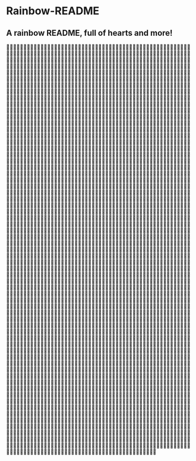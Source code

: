 # Rainbow-README
## A rainbow README, full of hearts and more!    
🌈💖🌈💖🌈💖🌈💖🌈💖🌈💖🌈💖🌈💖🌈💖🌈💖🌈💖🌈💖🌈💖🌈💖🌈💖🌈💖🌈💖🌈💖🌈💖🌈💖🌈💖🌈💖🌈💖🌈💖🌈💖🌈💖🌈💖🌈💖🌈💖🌈💖🌈💖🌈💖🌈💖🌈💖🌈💖🌈💖🌈💖🌈💖🌈💖🌈💖🌈💖🌈💖🌈💖🌈💖🌈💖🌈💖🌈💖🌈💖🌈💖🌈💖🌈💖🌈💖🌈💖🌈💖🌈💖🌈💖🌈💖🌈💖🌈💖🌈💖🌈💖🌈💖🌈💖🌈💖🌈💖🌈💖🌈💖🌈💖🌈💖🌈💖🌈💖🌈💖🌈💖🌈💖🌈💖🌈💖🌈💖🌈💖🌈💖🌈💖🌈💖🌈💖🌈💖🌈💖🌈💖🌈💖🌈💖🌈💖🌈💖🌈💖🌈💖🌈💖🌈💖🌈💖🌈💖🌈💖🌈💖🌈💖🌈💖🌈💖🌈💖🌈💖🌈💖🌈💖🌈💖🌈💖🌈💖🌈💖🌈💖🌈💖🌈💖🌈💖🌈💖🌈💖🌈💖🌈💖🌈💖🌈💖🌈💖🌈💖🌈💖🌈💖🌈💖🌈💖🌈💖🌈💖🌈💖🌈💖🌈💖🌈💖🌈💖🌈💖🌈💖🌈💖🌈💖🌈💖🌈💖🌈💖🌈💖🌈💖🌈💖🌈💖🌈💖🌈💖🌈💖🌈💖🌈💖🌈💖🌈💖🌈💖🌈💖🌈💖🌈💖🌈💖🌈💖🌈💖🌈💖🌈💖🌈💖🌈💖🌈💖🌈💖🌈💖🌈💖🌈💖🌈💖🌈💖🌈💖🌈💖🌈💖🌈💖🌈💖🌈💖🌈💖🌈💖🌈💖🌈💖🌈💖🌈💖🌈💖🌈💖🌈💖🌈💖🌈💖🌈💖🌈💖🌈💖🌈💖🌈💖🌈💖🌈💖🌈💖🌈💖🌈💖🌈💖🌈💖🌈💖🌈💖🌈💖🌈💖🌈💖🌈💖🌈💖🌈💖🌈💖🌈💖🌈💖🌈💖🌈💖🌈💖🌈💖🌈💖🌈💖🌈💖🌈💖🌈💖🌈💖🌈💖🌈💖🌈💖🌈💖🌈💖🌈💖🌈💖🌈💖🌈💖🌈💖🌈💖🌈💖🌈💖🌈💖🌈💖🌈💖🌈💖🌈💖🌈💖🌈💖🌈💖🌈💖🌈💖🌈💖🌈💖🌈💖🌈💖🌈💖🌈💖🌈💖🌈💖🌈💖🌈💖🌈💖🌈💖🌈💖🌈💖🌈💖🌈💖🌈💖🌈💖🌈💖🌈💖🌈💖🌈💖🌈💖🌈💖🌈💖🌈💖🌈💖🌈💖🌈💖🌈💖🌈💖🌈💖🌈💖🌈💖🌈💖🌈💖🌈💖🌈💖🌈💖🌈💖🌈💖🌈💖🌈💖🌈💖🌈💖🌈💖🌈💖🌈💖🌈💖🌈💖🌈💖🌈💖🌈💖🌈💖🌈💖🌈💖🌈💖🌈💖🌈💖🌈💖🌈💖🌈💖🌈💖🌈💖🌈💖🌈💖🌈💖🌈💖🌈💖🌈💖🌈💖🌈💖🌈💖🌈💖🌈💖🌈💖🌈💖🌈💖🌈💖🌈💖🌈💖🌈💖🌈💖🌈💖🌈💖🌈💖🌈💖🌈💖🌈💖🌈💖🌈💖🌈💖🌈💖🌈💖🌈💖🌈💖🌈💖🌈💖🌈💖🌈💖🌈💖🌈💖🌈💖🌈💖🌈💖🌈💖🌈💖🌈💖🌈💖🌈💖🌈💖🌈💖🌈💖🌈💖🌈💖🌈💖🌈💖🌈💖🌈💖🌈💖🌈💖🌈💖🌈💖🌈💖🌈💖🌈💖🌈💖🌈💖🌈💖🌈💖🌈💖🌈💖🌈💖🌈💖🌈💖🌈💖🌈💖🌈💖🌈💖🌈💖🌈💖🌈💖🌈💖🌈💖🌈💖🌈💖🌈💖🌈💖🌈💖🌈💖🌈💖🌈💖🌈💖🌈💖🌈💖🌈💖🌈💖🌈💖🌈💖🌈💖🌈💖🌈💖🌈💖🌈💖🌈💖🌈💖🌈💖🌈💖🌈💖🌈💖🌈💖🌈💖🌈💖🌈💖🌈💖🌈💖🌈💖🌈💖🌈💖🌈💖🌈💖🌈💖🌈💖🌈💖🌈💖🌈💖🌈💖🌈💖🌈💖🌈💖🌈💖🌈💖🌈💖🌈💖🌈💖🌈💖🌈💖🌈💖🌈💖🌈💖🌈💖🌈💖🌈💖🌈💖🌈💖🌈💖🌈💖🌈💖🌈💖🌈💖🌈💖🌈💖🌈💖🌈💖🌈💖🌈💖🌈💖🌈💖🌈💖🌈💖🌈💖🌈💖🌈💖🌈💖🌈💖🌈💖🌈💖🌈💖🌈💖🌈💖🌈💖🌈💖🌈💖🌈💖🌈💖🌈💖🌈💖🌈💖🌈💖🌈💖🌈💖🌈💖🌈💖🌈💖🌈💖🌈💖🌈💖🌈💖🌈💖🌈💖🌈💖🌈💖🌈💖🌈💖🌈💖🌈💖🌈💖🌈💖🌈💖🌈💖🌈💖🌈💖🌈💖🌈💖🌈💖🌈💖🌈💖🌈💖🌈💖🌈💖🌈💖🌈💖🌈💖🌈💖🌈💖🌈💖🌈💖🌈💖🌈💖🌈💖🌈💖🌈💖🌈💖🌈💖🌈💖🌈💖🌈💖🌈💖🌈💖🌈💖🌈💖🌈💖🌈💖🌈💖🌈💖🌈💖🌈💖🌈💖🌈💖🌈💖🌈💖🌈💖🌈💖🌈💖🌈💖🌈💖🌈💖🌈💖🌈💖🌈💖🌈💖🌈💖🌈💖🌈💖🌈💖🌈💖🌈💖🌈💖🌈💖🌈💖🌈💖🌈💖🌈💖🌈💖🌈💖🌈💖🌈💖🌈💖🌈💖🌈💖🌈💖🌈💖🌈💖🌈💖🌈💖🌈💖🌈💖🌈💖🌈💖🌈💖🌈💖🌈💖🌈💖🌈💖🌈💖🌈💖🌈💖🌈💖🌈💖🌈💖🌈💖🌈💖🌈💖🌈💖🌈💖🌈💖🌈💖🌈💖🌈💖🌈💖🌈💖🌈💖🌈💖🌈💖🌈💖🌈💖🌈💖🌈💖🌈💖🌈💖🌈💖🌈💖🌈💖🌈💖🌈💖🌈💖🌈💖🌈💖🌈💖🌈💖🌈💖🌈💖🌈💖🌈💖🌈💖🌈💖🌈💖🌈💖🌈💖🌈💖🌈💖🌈💖🌈💖🌈💖🌈💖🌈💖🌈💖🌈💖🌈💖🌈💖🌈💖🌈💖🌈💖🌈💖🌈💖🌈💖🌈💖🌈💖🌈💖🌈💖🌈💖🌈💖🌈💖🌈💖🌈💖🌈💖🌈💖🌈💖🌈💖🌈💖🌈💖🌈💖🌈💖🌈💖🌈💖🌈💖🌈💖🌈💖🌈💖🌈💖🌈💖🌈💖🌈💖🌈💖🌈💖🌈💖🌈💖🌈💖🌈💖🌈💖🌈💖🌈💖🌈💖🌈💖🌈💖🌈💖🌈💖🌈💖🌈💖🌈💖🌈💖🌈💖🌈💖🌈💖🌈💖🌈💖🌈💖🌈💖🌈💖🌈💖🌈💖🌈💖🌈💖🌈💖🌈💖🌈💖🌈💖🌈💖🌈💖🌈💖🌈💖🌈💖🌈💖🌈💖🌈💖🌈💖🌈💖🌈💖🌈💖🌈💖🌈💖🌈💖🌈💖🌈💖🌈💖🌈💖🌈💖🌈💖🌈💖🌈💖🌈💖🌈💖🌈💖🌈💖🌈💖🌈💖🌈💖🌈💖🌈💖🌈💖🌈💖🌈💖🌈💖🌈💖🌈💖🌈💖🌈💖🌈💖🌈💖🌈💖🌈💖🌈💖🌈💖🌈💖🌈💖🌈💖🌈💖🌈💖🌈💖🌈💖🌈💖🌈💖🌈💖🌈💖🌈💖🌈💖🌈💖🌈💖🌈💖🌈💖🌈💖🌈💖🌈💖🌈💖🌈💖🌈💖🌈💖🌈💖🌈💖🌈💖🌈💖🌈💖🌈💖🌈💖🌈💖🌈💖🌈💖🌈💖🌈💖🌈💖🌈💖🌈💖🌈💖🌈💖🌈💖🌈💖🌈💖🌈💖🌈💖🌈💖🌈💖🌈💖🌈💖🌈💖🌈💖🌈💖🌈💖🌈💖🌈💖🌈💖🌈💖🌈💖🌈💖🌈💖🌈💖🌈💖🌈💖🌈💖🌈💖🌈💖🌈💖🌈💖🌈💖🌈💖🌈💖🌈💖🌈💖🌈💖🌈💖🌈💖🌈💖🌈💖🌈💖🌈💖🌈💖🌈💖🌈💖🌈💖🌈💖🌈💖🌈💖🌈💖🌈💖🌈💖🌈💖🌈💖🌈💖🌈💖🌈💖🌈💖🌈💖🌈💖🌈💖🌈💖🌈💖🌈💖🌈💖🌈💖🌈💖🌈💖🌈💖🌈💖🌈💖🌈💖🌈💖🌈💖🌈💖🌈💖🌈💖🌈💖🌈💖🌈💖🌈💖🌈💖🌈💖🌈💖🌈💖🌈💖🌈💖🌈💖🌈💖🌈💖🌈💖🌈💖🌈💖🌈💖🌈💖🌈💖🌈💖🌈💖🌈💖🌈💖🌈💖🌈💖🌈💖🌈💖🌈💖🌈💖🌈💖🌈💖🌈💖🌈💖🌈💖🌈💖🌈💖🌈💖🌈💖🌈💖🌈💖🌈💖🌈💖🌈💖🌈💖🌈💖🌈💖🌈💖🌈💖🌈💖🌈💖🌈💖🌈💖🌈💖🌈💖🌈💖🌈💖🌈💖🌈💖🌈💖🌈💖🌈💖🌈💖🌈💖🌈💖🌈💖🌈💖🌈💖🌈💖🌈💖🌈💖🌈💖🌈💖🌈💖🌈💖🌈💖🌈💖🌈💖🌈💖🌈💖🌈💖🌈💖🌈💖🌈💖🌈💖🌈💖🌈💖🌈💖🌈💖🌈💖🌈💖🌈💖🌈💖🌈💖🌈💖🌈💖🌈💖🌈💖🌈💖🌈💖🌈💖🌈💖🌈💖🌈💖🌈💖🌈💖🌈💖🌈💖🌈💖🌈💖🌈💖🌈💖🌈💖🌈💖🌈💖🌈💖🌈💖🌈💖🌈💖🌈💖🌈💖🌈💖🌈💖🌈💖🌈💖🌈💖🌈💖🌈💖🌈💖🌈💖🌈💖🌈💖🌈💖🌈💖🌈💖🌈💖🌈💖🌈💖🌈💖🌈💖🌈💖🌈💖🌈💖🌈💖🌈💖🌈💖🌈💖🌈💖🌈💖🌈💖🌈💖🌈💖🌈💖🌈💖🌈💖🌈💖🌈💖🌈💖🌈💖🌈💖🌈💖🌈💖🌈💖🌈💖🌈💖🌈💖🌈💖🌈💖🌈💖🌈💖🌈💖🌈💖🌈💖🌈💖🌈💖🌈💖🌈💖🌈💖🌈💖🌈💖🌈💖🌈💖🌈💖🌈💖🌈💖🌈💖🌈💖🌈💖🌈💖🌈💖🌈💖🌈💖🌈💖🌈💖🌈💖🌈💖🌈💖🌈💖🌈💖🌈💖🌈💖🌈💖🌈💖🌈💖🌈💖🌈💖🌈💖🌈💖🌈💖🌈💖🌈💖🌈💖🌈💖🌈💖🌈💖🌈💖🌈💖🌈💖🌈💖🌈💖🌈💖🌈💖🌈💖🌈💖🌈💖🌈💖🌈💖🌈💖🌈💖🌈💖🌈💖🌈💖🌈💖🌈💖🌈💖🌈💖🌈💖🌈💖🌈💖🌈💖🌈💖🌈💖🌈💖🌈💖🌈💖🌈💖🌈💖🌈💖🌈💖🌈💖🌈💖🌈💖🌈💖🌈💖🌈💖🌈💖🌈💖🌈💖🌈💖🌈💖🌈💖🌈💖🌈💖🌈💖🌈💖🌈💖🌈💖🌈💖🌈💖🌈💖🌈💖🌈💖🌈💖🌈💖🌈💖🌈💖🌈💖🌈💖🌈💖🌈💖🌈💖🌈💖🌈💖🌈💖🌈💖🌈💖🌈💖🌈💖🌈💖🌈💖🌈💖🌈💖🌈💖🌈💖🌈💖🌈💖🌈💖🌈💖🌈💖🌈💖🌈💖🌈💖🌈💖🌈💖🌈💖🌈💖🌈💖🌈💖🌈💖🌈💖🌈💖🌈💖🌈💖🌈💖🌈💖🌈💖🌈💖🌈💖🌈💖🌈💖🌈💖🌈💖🌈💖🌈💖🌈💖🌈💖🌈💖🌈💖🌈💖🌈💖🌈💖🌈💖🌈💖🌈💖🌈💖🌈💖🌈💖🌈💖🌈💖🌈💖🌈💖🌈💖🌈💖🌈💖🌈💖🌈💖🌈💖🌈💖🌈💖🌈💖🌈💖🌈💖🌈💖🌈💖🌈💖🌈💖🌈💖🌈💖🌈💖🌈💖🌈💖🌈💖🌈💖🌈💖🌈💖🌈💖🌈💖🌈💖🌈💖🌈💖🌈💖🌈💖🌈💖🌈💖🌈💖🌈💖🌈💖🌈💖🌈💖🌈💖🌈💖🌈💖🌈💖🌈💖🌈💖🌈💖🌈💖🌈💖🌈💖🌈💖🌈💖🌈💖🌈💖🌈💖🌈💖🌈💖🌈💖🌈💖🌈💖🌈💖🌈💖🌈💖🌈💖🌈💖🌈💖🌈💖🌈💖🌈💖🌈💖🌈💖🌈💖🌈💖🌈💖🌈💖🌈💖🌈💖🌈💖🌈💖🌈💖🌈💖🌈💖🌈💖🌈💖🌈💖🌈💖🌈💖🌈💖🌈💖🌈💖🌈💖🌈💖🌈💖🌈💖🌈💖🌈💖🌈💖🌈💖🌈💖🌈💖🌈💖🌈💖🌈💖🌈💖🌈💖🌈💖🌈💖🌈💖🌈💖🌈💖🌈💖🌈💖🌈💖🌈💖🌈💖🌈💖🌈💖🌈💖🌈💖🌈💖🌈💖🌈💖🌈💖🌈💖🌈💖🌈💖🌈💖🌈💖🌈💖🌈💖🌈💖🌈💖🌈💖🌈💖🌈💖🌈💖🌈💖🌈💖🌈💖🌈💖🌈💖🌈💖🌈💖🌈💖🌈💖🌈💖🌈💖🌈💖🌈💖🌈💖🌈💖🌈💖🌈💖🌈💖🌈💖🌈💖🌈💖🌈💖🌈💖🌈💖🌈💖🌈💖🌈💖🌈💖🌈💖🌈💖🌈💖🌈💖🌈💖🌈💖🌈💖🌈💖🌈💖🌈💖🌈💖🌈💖🌈💖🌈💖🌈💖🌈💖🌈💖🌈💖🌈💖🌈💖🌈💖🌈💖🌈💖🌈💖🌈💖🌈💖🌈💖🌈💖🌈💖🌈💖🌈💖🌈💖🌈💖🌈💖🌈💖🌈💖🌈💖🌈💖🌈💖🌈💖🌈💖🌈💖🌈💖🌈💖🌈💖🌈💖🌈💖🌈💖🌈💖🌈💖🌈💖🌈💖🌈💖🌈💖🌈💖🌈💖🌈💖🌈💖🌈💖🌈💖🌈💖🌈💖🌈💖🌈💖🌈💖🌈💖🌈💖🌈💖🌈💖🌈💖🌈💖🌈💖🌈💖🌈💖🌈💖🌈💖🌈💖🌈💖🌈💖🌈💖🌈💖🌈💖🌈💖🌈💖🌈💖🌈💖🌈💖🌈💖🌈💖🌈💖🌈💖🌈💖🌈💖🌈💖🌈💖🌈💖🌈💖🌈💖🌈💖🌈💖🌈💖🌈💖🌈💖🌈💖🌈💖🌈💖🌈💖🌈💖🌈💖🌈💖🌈💖🌈💖🌈💖🌈💖🌈💖🌈💖🌈💖🌈💖🌈💖🌈💖🌈💖🌈💖🌈💖🌈💖🌈💖🌈💖🌈💖🌈💖🌈💖🌈💖🌈💖🌈💖🌈💖🌈💖🌈💖🌈💖🌈💖🌈💖🌈💖🌈💖🌈💖🌈💖🌈💖🌈💖🌈💖🌈💖🌈💖🌈💖🌈💖🌈💖🌈💖🌈💖🌈💖🌈💖🌈💖🌈💖🌈💖🌈💖🌈💖🌈💖🌈💖🌈💖🌈💖🌈💖🌈💖🌈💖🌈💖🌈💖🌈💖🌈💖🌈💖🌈💖🌈💖🌈💖🌈💖🌈💖🌈💖🌈💖🌈💖🌈💖🌈💖🌈💖🌈💖🌈💖🌈💖🌈💖🌈💖🌈💖🌈💖🌈💖🌈💖🌈💖🌈💖🌈💖🌈💖🌈💖🌈💖🌈💖🌈💖🌈💖🌈💖🌈💖🌈💖🌈💖🌈💖🌈💖🌈💖🌈💖🌈💖🌈💖🌈💖🌈💖🌈💖🌈💖🌈💖🌈💖🌈💖🌈💖🌈💖🌈💖🌈💖🌈💖🌈💖🌈💖🌈💖🌈💖🌈💖🌈💖🌈💖🌈💖🌈💖🌈💖🌈💖🌈💖🌈💖🌈💖🌈💖🌈💖🌈💖🌈💖🌈💖🌈💖🌈💖🌈💖🌈💖🌈💖🌈💖🌈💖🌈💖🌈💖🌈💖🌈💖🌈💖🌈💖🌈💖🌈💖🌈💖🌈💖🌈💖🌈💖🌈💖🌈💖🌈💖🌈💖🌈💖🌈💖🌈💖🌈💖🌈💖🌈💖🌈💖🌈💖🌈💖🌈💖🌈💖🌈💖🌈💖🌈💖🌈💖🌈💖🌈💖🌈💖🌈💖🌈💖🌈💖🌈💖🌈💖🌈💖🌈💖🌈💖🌈💖🌈💖🌈💖🌈💖🌈💖🌈💖🌈💖🌈💖🌈💖🌈💖🌈💖🌈💖🌈💖🌈💖🌈💖🌈💖🌈💖🌈💖🌈💖🌈💖🌈💖🌈💖🌈💖🌈💖🌈💖🌈💖🌈💖🌈💖🌈💖🌈💖🌈💖🌈💖🌈💖🌈💖🌈💖🌈💖🌈💖🌈💖🌈💖🌈💖🌈💖🌈💖🌈💖🌈💖🌈💖🌈💖🌈💖🌈💖🌈💖🌈💖🌈💖🌈💖🌈💖🌈💖🌈💖🌈💖🌈💖🌈💖🌈💖🌈💖🌈💖🌈💖🌈💖🌈💖🌈💖🌈💖🌈💖🌈💖🌈💖🌈💖🌈💖🌈💖🌈💖🌈💖🌈💖🌈💖🌈💖🌈💖🌈💖🌈💖🌈💖🌈💖🌈💖🌈💖🌈💖🌈💖🌈💖🌈💖🌈💖

